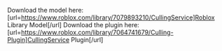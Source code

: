 Download the model here: [url=https://www.roblox.com/library/7079893210/CullingService]Roblox Library Model[/url]
Download the plugin here: [url=https://www.roblox.com/library/7064741679/Culling-Plugin]CullingService Plugin[/url]
